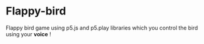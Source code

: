 # Flappy-bird
Flappy bird game using p5.js and p5.play libraries which you control the bird using your **voice** !
